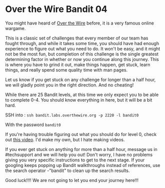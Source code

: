 # Over the Wire Bandit 04
You might have heard of [Over the Wire](http://overthewire.org/wargames/bandit/) before, it is a very famous online wargame. 

This is a classic set of challenges that every member of our team has fought through, and while it takes some time, you should have had enough experience to figure out what you need to do. It won't be easy, and it might not be the most fun, but completion of this challenge is the single greatest determining factor in whether or now you continue along this journey. This is where you have to grind it out, make things happen, get stuck, learn things, and really spend some quality time with man pages.

Let us know if you get stuck on any challenge for longer than a half hour, we will gladly point you in the right direction. And no cheating! 

While there are 25 Bandit levels, at this time we only expect you to be able to complete 0-4. You should know everything in here, but it will be a bit hard.

SSH into : ```ssh bandit.labs.overthewire.org -p 2220 -l bandit0```

With the password ```bandit0```

If you're having trouble figuring out what you should do for level 0, check out [this video](https://www.youtube.com/watch?v=2wozdVl3psY). I'd make my own, but I hate making videos. 

If you ever get stuck on anything for more than a half hour, message us in #techsupport and we will help you out! Don't worry, I have no problems giving you very specific instructions to get to the next stage. If your googling keeps popping up Bandit walkthroughs instead of references, use the search operator -"bandit" to clean up the search results.

Good luck!!!! We are not going to let you end your journey here!!!